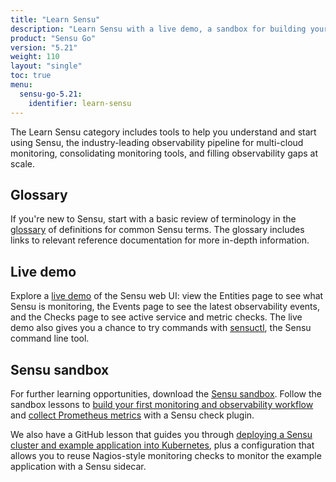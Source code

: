```yaml
---
title: "Learn Sensu"
description: "Learn Sensu with a live demo, a sandbox for building your first observability workflow, and more."
product: "Sensu Go"
version: "5.21"
weight: 110
layout: "single"
toc: true
menu:
  sensu-go-5.21:
    identifier: learn-sensu
---
```


The Learn Sensu category includes tools to help you understand and start using Sensu, the industry-leading observability pipeline for multi-cloud monitoring, consolidating monitoring tools, and filling observability gaps at scale.

## Glossary

If you're new to Sensu, start with a basic review of terminology in the [glossary][1] of definitions for common Sensu terms.
The glossary includes links to relevant reference documentation for more in-depth information.

## Live demo

Explore a [live demo][3] of the Sensu web UI: view the Entities page to see what Sensu is monitoring, the Events page to see the latest observability events, and the Checks page to see active service and metric checks.
The live demo also gives you a chance to try commands with [sensuctl][8], the Sensu command line tool.

## Sensu sandbox

For further learning opportunities, download the [Sensu sandbox][4].
Follow the sandbox lessons to [build your first monitoring and observability workflow][5] and [collect Prometheus metrics][6] with a Sensu check plugin.

We also have a GitHub lesson that guides you through [deploying a Sensu cluster and example application into Kubernetes][7], plus a configuration that allows you to reuse Nagios-style monitoring checks to monitor the example application with a Sensu sidecar.


[1]: glossary/
[3]: demo/
[4]: sandbox/
[5]: learn-sensu-sandbox/
[6]: prometheus-metrics/
[7]: https://github.com/sensu/sensu-k8s-quick-start#getting-started-with-sensu-go-on-kubernetes
[8]: ../sensuctl/
